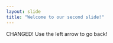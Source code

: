 ```yaml
---
layout: slide
title: "Welcome to our second slide!"
---
```

CHANGED!
Use the left arrow to go back!
